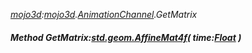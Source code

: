 _[mojo3d](../../modules/mojo3d/mojo3d-module.md):[mojo3d](../../modules/mojo3d/mojo3d-module.md).[AnimationChannel](../../modules/mojo3d/mojo3d-animationchannel.md).GetMatrix_
##### Method GetMatrix:[std.geom.AffineMat4f](../../modules/std/std-geom-affinemat4f.md)( time:[Float](../../modules/wonkey/wonkey-types-float.md) )
